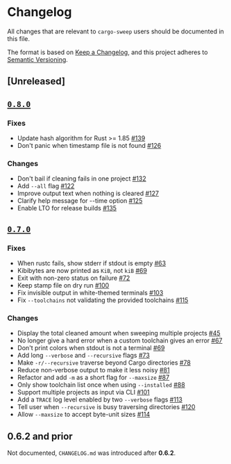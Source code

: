 # Changelog

All changes that are relevant to `cargo-sweep` users should be documented in this file.

The format is based on [Keep a Changelog](https://keepachangelog.com/en/1.0.0/),
and this project adheres to [Semantic Versioning](https://semver.org/spec/v2.0.0.html).

## [Unreleased]

## [`0.8.0`](https://github.com/holmgr/cargo-sweep/compare/0.7.0...0.8.0)

### Fixes

- Update hash algorithm for Rust >= 1.85 [#139](https://github.com/holmgr/cargo-sweep/pull/139)
- Don't panic when timestamp file is not found [#126](https://github.com/holmgr/cargo-sweep/pull/126)

### Changes

- Don't bail if cleaning fails in one project [#132](https://github.com/holmgr/cargo-sweep/pull/132)
- Add `--all` flag [#122](https://github.com/holmgr/cargo-sweep/pull/122)
- Improve output text when nothing is cleared [#127](https://github.com/holmgr/cargo-sweep/pull/127)
- Clarify help message for --time option [#125](https://github.com/holmgr/cargo-sweep/pull/125)
- Enable LTO for release builds [#135](https://github.com/holmgr/cargo-sweep/pull/135)

## [`0.7.0`](https://github.com/holmgr/cargo-sweep/compare/0.6.2...0.7.0)

### Fixes

- When rustc fails, show stderr if stdout is empty [#63](https://github.com/holmgr/cargo-sweep/pull/63)
- Kibibytes are now printed as `KiB`, not `kiB` [#69](https://github.com/holmgr/cargo-sweep/pull/69)
- Exit with non-zero status on failure [#72](https://github.com/holmgr/cargo-sweep/pull/72)
- Keep stamp file on dry run [#100](https://github.com/holmgr/cargo-sweep/pull/100)
- Fix invisible output in white-themed terminals [#103](https://github.com/holmgr/cargo-sweep/pull/103)
- Fix `--toolchains` not validating the provided toolchains [#115](https://github.com/holmgr/cargo-sweep/pull/115)

### Changes

- Display the total cleaned amount when sweeping multiple projects [#45](https://github.com/holmgr/cargo-sweep/pull/45)
- No longer give a hard error when a custom toolchain gives an error [#67](https://github.com/holmgr/cargo-sweep/pull/67)
- Don't print colors when stdout is not a terminal [#69](https://github.com/holmgr/cargo-sweep/pull/69)
- Add long `--verbose` and `--recursive` flags [#73](https://github.com/holmgr/cargo-sweep/pull/73)
- Make `-r/--recursive` traverse beyond Cargo directories [#78](https://github.com/holmgr/cargo-sweep/pull/78)
- Reduce non-verbose output to make it less noisy [#81](https://github.com/holmgr/cargo-sweep/pull/81)
- Refactor and add `-m` as a short flag for `--maxsize` [#87](https://github.com/holmgr/cargo-sweep/pull/87)
- Only show toolchain list once when using `--installed` [#88](https://github.com/holmgr/cargo-sweep/pull/88)
- Support multiple projects as input via CLI [#101](https://github.com/holmgr/cargo-sweep/pull/101)
- Add a `TRACE` log level enabled by two `--verbose` flags [#113](https://github.com/holmgr/cargo-sweep/pull/113)
- Tell user when `--recursive` is busy traversing directories [#120](https://github.com/holmgr/cargo-sweep/pull/120)
- Allow `--maxsize` to accept byte-unit sizes [#114](https://github.com/holmgr/cargo-sweep/pull/114)

## **0.6.2** and prior

Not documented, `CHANGELOG.md` was introduced after **0.6.2**.
